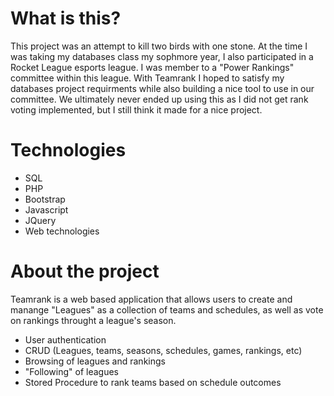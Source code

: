 # What is this?
This project was an attempt to kill two birds with one stone. At the time I was taking my databases class my sophmore year, I also participated in a Rocket League esports league. I was member to a "Power Rankings" committee within this league. With Teamrank I hoped to satisfy my databases project requirments while also building a nice tool to use in our committee. We ultimately never ended up using this as I did not get rank voting implemented, but I still think it made for a nice project.

# Technologies
* SQL
* PHP
* Bootstrap
* Javascript
* JQuery
* Web technologies

# About the project
Teamrank is a web based application that allows users to create and manange "Leagues" as a collection of teams and schedules, as well as vote on rankings throught a league's season.
* User authentication
* CRUD (Leagues, teams, seasons, schedules, games, rankings, etc)
* Browsing of leagues and rankings
* "Following" of leagues
* Stored Procedure to rank teams based on schedule outcomes
